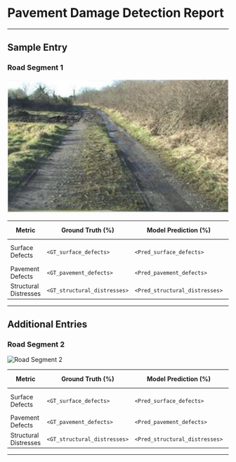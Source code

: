# Pavement Damage Detection Report

---

## Sample Entry

### Road Segment 1

<!-- 固定宽度 600px，可根据需要调整 -->
<img src="Dataset_1/1.jpg" alt="Road Segment 1" width="600px"/>

| Metric                   | Ground Truth (%)     | Model Prediction (%) | Level (GT → Pred)    |
|--------------------------|----------------------|----------------------|----------------------|
| Surface Defects          | `<GT_surface_defects>` | `<Pred_surface_defects>` | `<GT_Level>` → `<Pred_Level>` |
| Pavement Defects         | `<GT_pavement_defects>` | `<Pred_pavement_defects>` |                      |
| Structural Distresses    | `<GT_structural_distresses>` | `<Pred_structural_distresses>` |                      |

---

## Additional Entries

### Road Segment 2

<img src="Dataset_2/2.jpg" alt="Road Segment 2" width="600px"/>

| Metric                   | Ground Truth (%)     | Model Prediction (%) | Level (GT → Pred)    |
|--------------------------|----------------------|----------------------|----------------------|
| Surface Defects          | `<GT_surface_defects>` | `<Pred_surface_defects>` | `<GT_Level>` → `<Pred_Level>` |
| Pavement Defects         | `<GT_pavement_defects>` | `<Pred_pavement_defects>` |                      |
| Structural Distresses    | `<GT_structural_distresses>` | `<Pred_structural_distresses>` |                      |

---

<!--  
使用说明：
1. 将所有图片放在 Dataset_x/ 文件夹下，并确保路径正确（区分大小写）。
2. 将 `<GT_…>`、`<Pred_…>` 和 `<GT_Level>`、`<Pred_Level>` 替换为你的真实数值，例如：
   - GT_surface_defects: 12.5
   - Pred_surface_defects: 11.8
   - GT_Level: Level 2
   - Pred_Level: Level 2
3. 调整 `<img>` 的 width 值以控制显示大小。  
4. 新增更多 Road Segment 时，复制 “Additional Entries” 段落即可。
-->  
